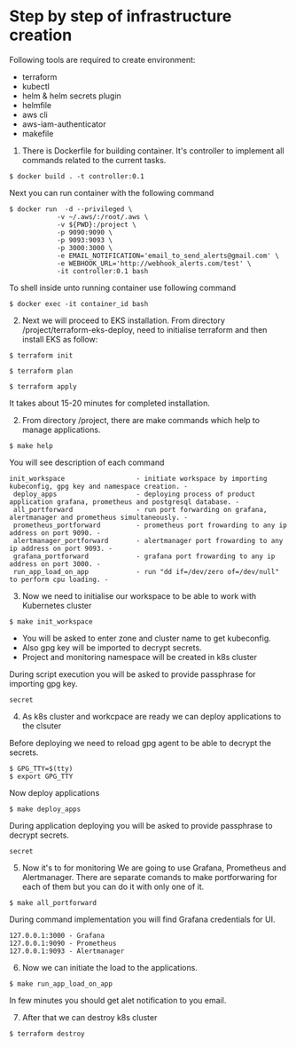 # Step by step of infrastructure creation

Following tools are required to create environment:
- terraform
- kubectl
- helm & helm secrets plugin
- helmfile
- aws cli
- aws-iam-authenticator
- makefile

1. There is Dockerfile for building container. It's controller to implement all commands related to the current tasks.

```shell
$ docker build . -t controller:0.1
```
Next you can run container with the following command

```shell
$ docker run  -d --privileged \
            -v ~/.aws/:/root/.aws \
            -v ${PWD}:/project \
            -p 9090:9090 \
            -p 9093:9093 \
            -p 3000:3000 \
            -e EMAIL_NOTIFICATION='email_to_send_alerts@gmail.com' \
            -e WEBHOOK_URL='http://webhook_alerts.com/test' \
            -it controller:0.1 bash
```

To shell inside unto running container use following command
```shell
$ docker exec -it container_id bash
```

2. Next we will proceed to EKS installation.
From directory /project/terraform-eks-deploy, need to initialise terraform and then install EKS as follow:

```shell
$ terraform init
```
```shell
$ terraform plan
```
```shell
$ terraform apply
```

It takes about 15-20 minutes for completed installation.

2. From directory /project, there are make commands which help to manage applications.

```shell
$ make help
```

You will see description of each command
```
init_workspace                  - initiate workspace by importing kubeconfig, gpg key and namespace creation. -
 deploy_apps                    - deploying process of product application grafana, prometheus and postgresql database. -
 all_portforward                - run port forwarding on grafana, alertmanager and prometheus simultaneously. -
 prometheus_portforward         - prometheus port frowarding to any ip address on port 9090. -
 alertmanager_portforward       - alertmanager port frowarding to any ip address on port 9093. -
 grafana_portforward            - grafana port frowarding to any ip address on port 3000. -
 run_app_load_on_app            - run "dd if=/dev/zero of=/dev/null" to perform cpu loading. -
```

3. Now we need to initialise our workspace to be able to work with Kubernetes cluster

```shell
$ make init_workspace
```
- You will be asked to enter zone and cluster name to get kubeconfig.
- Also gpg key will be imported to decrypt secrets.
- Project and monitoring namespace will be created in k8s cluster

During script execution you will be asked to provide passphrase for importing gpg key.

```
secret
```

4. As k8s cluster and workcpace are ready we can deploy applications to the clsuter

Before deploying we need to reload gpg agent to be able to decrypt the secrets.

```shell
$ GPG_TTY=$(tty)
$ export GPG_TTY
```
Now deploy applications

```shell
$ make deploy_apps
```
During application deploying you will be asked to provide passphrase to decrypt secrets.

```
secret
```

5. Now it's to for monitoring
We are going to use Grafana, Prometheus and Alertmanager. There are separate comands to make portforwaring for each of them but you can do it with only one of it.

```shell
$ make all_portforward
```

During command implementation you will find Grafana credentials for UI.

```
127.0.0.1:3000 - Grafana
127.0.0.1:9090 - Prometheus
127.0.0.1:9093 - Alertmanager
```

6. Now we can initiate the load to the applications.

```shell
$ make run_app_load_on_app
```

In few minutes you should get alet notification to you email.

7. After that we can destroy k8s cluster

```shell
$ terraform destroy
```
